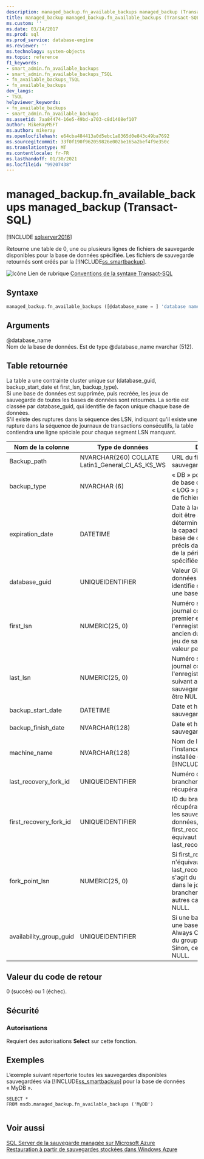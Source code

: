 ```yaml
---
description: managed_backup.fn_available_backups managed_backup (Transact-SQL)
title: managed_backup managed_backup.fn_available_backups (Transact-SQL) | Microsoft Docs
ms.custom: ''
ms.date: 03/14/2017
ms.prod: sql
ms.prod_service: database-engine
ms.reviewer: ''
ms.technology: system-objects
ms.topic: reference
f1_keywords:
- smart_admin.fn_available_backups
- smart_admin.fn_available_backups_TSQL
- fn_available_backups_TSQL
- fn_available_backups
dev_langs:
- TSQL
helpviewer_keywords:
- fn_available_backups
- smart_admin.fn_available_backups
ms.assetid: 7aa84474-16e5-49bd-a703-c8d1408ef107
author: MikeRayMSFT
ms.author: mikeray
ms.openlocfilehash: e64cba484413a0d5ebc1a8365d0e843c49ba7692
ms.sourcegitcommit: 33f0f190f962059826e002be165a2bef4f9e350c
ms.translationtype: MT
ms.contentlocale: fr-FR
ms.lasthandoff: 01/30/2021
ms.locfileid: "99207438"
---
```

# <a name="managed_backupfn_available_backups-transact-sql"></a>managed_backup.fn_available_backups managed_backup (Transact-SQL)
[!INCLUDE [sqlserver2016](../../includes/applies-to-version/sqlserver2016.md)]

  Retourne une table de 0, une ou plusieurs lignes de fichiers de sauvegarde disponibles pour la base de données spécifiée. Les fichiers de sauvegarde retournés sont créés par la [!INCLUDE[ss_smartbackup](../../includes/ss-smartbackup-md.md)].  
  
 ![Icône Lien de rubrique](../../database-engine/configure-windows/media/topic-link.gif "Icône du lien de rubrique") [Conventions de la syntaxe Transact-SQL](../../t-sql/language-elements/transact-sql-syntax-conventions-transact-sql.md)  
  
## <a name="syntax"></a>Syntaxe  
  
```sql  
managed_backup.fn_available_backups ([@database_name = ] 'database name')  
```  
  
##  <a name="arguments"></a><a name="Arguments"></a> Arguments  
 @database_name  
 Nom de la base de données. Est de type @database_name nvarchar (512).  
  
## <a name="table-returned"></a>Table retournée  
 La table a une contrainte cluster unique sur (database_guid, backup_start_date et first_lsn, backup_type).   
Si une base de données est supprimée, puis recréée, les jeux de sauvegarde de toutes les bases de données sont retournés. La sortie est classée par database_guid, qui identifie de façon unique chaque base de données.   
S'il existe des ruptures dans la séquence des LSN, indiquant qu'il existe une rupture dans la séquence de journaux de transactions consécutifs, la table contiendra une ligne spéciale pour chaque segment LSN manquant.  
  
|Nom de la colonne|Type de données|Description|  
|-----------------|---------------|-----------------|  
|Backup_path|NVARCHAR(260) COLLATE Latin1_General_CI_AS_KS_WS|URL du fichier de sauvegarde.|  
|backup_type|NVARCHAR (6)|« DB » pour la sauvegarde de base de données « LOG » pour la sauvegarde de fichier journal|  
|expiration_date|DATETIME|Date à laquelle ce fichier doit être supprimé. Elle est déterminée en fonction de la capacité à récupérer la base de données à un point précis dans le temps au sein de la période de rétention spécifiée.|  
|database_guid|UNIQUEIDENTIFIER|Valeur GUID pour la base de données spécifiée.  Le GUID identifie de manière unique une base de données.|  
|first_lsn|NUMERIC(25, 0)|Numéro séquentiel dans le journal correspondant au premier enregistrement ou à l'enregistrement le plus ancien du journal dans le jeu de sauvegardes Sa valeur peut être NULL.|  
|last_lsn|NUMERIC(25, 0)|Numéro séquentiel dans le journal correspondant à l'enregistrement du journal suivant après le jeu de sauvegarde. Sa valeur peut être NULL.|  
|backup_start_date|DATETIME|Date et heure de début de la sauvegarde|  
|backup_finish_date|NVARCHAR(128)|Date et heure de fin de la sauvegarde|  
|machine_name|NVARCHAR(128)|Nom de l'ordinateur où l'instance de SQL Server est installée et exécute la [!INCLUDE[ss_smartbackup](../../includes/ss-smartbackup-md.md)].|  
|last_recovery_fork_id|UNIQUEIDENTIFIER|Numéro d'identification du branchement de récupération de fin.|  
|first_recovery_fork_id|UNIQUEIDENTIFIER|ID du branchement de récupération de début. Pour les sauvegardes de données, first_recovery_fork_guid équivaut à last_recovery_fork_guid.|  
|fork_point_lsn|NUMERIC(25, 0)|Si first_recovery_fork_id n'équivaut pas à last_recovery_fork_id, il s'agit du numéro séquentiel dans le journal du point du branchement. Dans les autres cas, cette valeur est NULL.|  
|availability_group_guid|UNIQUEIDENTIFIER|Si une base de données est une base de données Always On, il s’agit du GUID du groupe de disponibilité. Sinon, cette valeur est NULL.|  
  
## <a name="return-code-value"></a>Valeur du code de retour  
 0 (succès) ou 1 (échec).  
  
## <a name="security"></a>Sécurité  
  
### <a name="permissions"></a>Autorisations  
 Requiert des autorisations **Select** sur cette fonction.  
  
## <a name="examples"></a>Exemples  
 L’exemple suivant répertorie toutes les sauvegardes disponibles sauvegardées via [!INCLUDE[ss_smartbackup](../../includes/ss-smartbackup-md.md)] pour la base de données « MyDB ».  
  
```  
SELECT *   
FROM msdb.managed_backup.fn_available_backups ('MyDB')  
  
```  
  
## <a name="see-also"></a>Voir aussi  
 [SQL Server de la sauvegarde managée sur Microsoft Azure](../../relational-databases/backup-restore/sql-server-managed-backup-to-microsoft-azure.md)   
 [Restauration à partir de sauvegardes stockées dans Windows Azure](../../relational-databases/backup-restore/restoring-from-backups-stored-in-microsoft-azure.md)  
  
  
